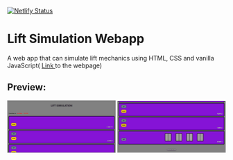 [![Netlify Status](https://api.netlify.com/api/v1/badges/9e8cfc3f-cc35-4bf4-84fa-d3ae07800d00/deploy-status)](https://app.netlify.com/sites/lift-simulation-abhinav/deploys)
<h1>Lift Simulation Webapp</h1>
<p> 
    A web app that can simulate lift mechanics using HTML, CSS and vanilla JavaScript(
        <a href="https://lift-simulation-abhinav.netlify.app/">Link </a>
        to the webpage)
</p>
<h2>Preview:</h2>
<p float="left">
    <img src="src/image/UI_design_top.png" width="250" />
    <img src="src/image/UI_design.png" width="250" />
</p>
<br>